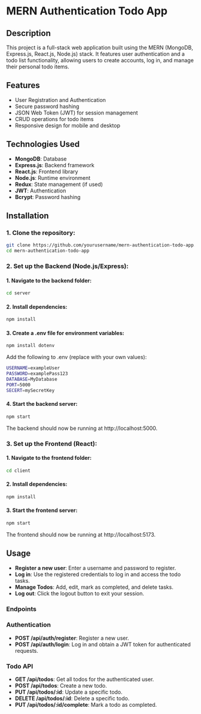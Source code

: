 # MERN Authentication Todo App

## Description
This project is a full-stack web application built using the MERN (MongoDB, Express.js, React.js, Node.js) stack. It features user authentication and a todo list functionality, allowing users to create accounts, log in, and manage their personal todo items.

## Features
- User Registration and Authentication
- Secure password hashing
- JSON Web Token (JWT) for session management
- CRUD operations for todo items
- Responsive design for mobile and desktop

## Technologies Used
- **MongoDB**: Database
- **Express.js**: Backend framework
- **React.js**: Frontend library
- **Node.js**: Runtime environment
- **Redux**: State management (if used)
- **JWT**: Authentication
- **Bcrypt**: Password hashing

## Installation

### 1. Clone the repository:
  ```bash
  git clone https://github.com/yourusername/mern-authentication-todo-app.git
  cd mern-authentication-todo-app
  ```

### 2. Set up the Backend (Node.js/Express):
#### 1. Navigate to the backend folder:
  ```bash
  cd server
  ```
#### 2. Install dependencies:
  ```bash
  npm install
  ```
#### 3. Create a .env file for environment variables:
  ```bash
  npm install dotenv
  ```
Add the following to .env (replace with your own values):
  ```bash
  USERNAME=exampleUser
  PASSWORD=examplePass123
  DATABASE=MyDatabase
  PORT=5000
  SECERT=mySecretKey
  ```
#### 4. Start the backend server:
  ```bash
  npm start
  ```
The backend should now be running at http://localhost:5000.

### 3. Set up the Frontend (React):
#### 1. Navigate to the frontend folder:
  ```bash
  cd client
  ```
#### 2. Install dependencies:
  ```bash
  npm install
  ```
#### 3. Start the frontend server:
  ```bash
  npm start
  ```
The frontend should now be running at http://localhost:5173.

## Usage
- **Register a new user**: Enter a username and password to register.
- **Log in**: Use the registered credentials to log in and access the todo tasks.
- **Manage Todos**: Add, edit, mark as completed, and delete tasks.
- **Log out**: Click the logout button to exit your session.

### Endpoints
### Authentication
- **POST /api/auth/register**: Register a new user.
- **POST /api/auth/login**: Log in and obtain a JWT token for authenticated requests.

### Todo API
- **GET /api/todos**: Get all todos for the authenticated user.
- **POST /api/todos**: Create a new todo.
- **PUT /api/todos/:id**: Update a specific todo.
- **DELETE /api/todos/:id**: Delete a specific todo.
- **PUT /api/todos/:id/complete**: Mark a todo as completed.






